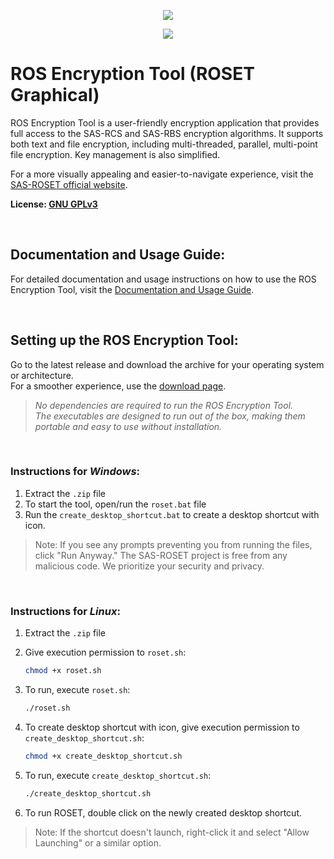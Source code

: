 <p align="center">
    <img  src="https://sas-roset.github.io/imgs/SAS_ROSET_LOGO_NAME.png"/>
</p>

<p align="center">
    <img src="https://sas-roset.github.io/imgs/SAS-ROSET_GUI_1.png"/>
</p>

# ROS Encryption Tool (ROSET Graphical)

ROS Encryption Tool is a user-friendly encryption application that provides full access to the SAS-RCS and SAS-RBS encryption algorithms. It supports both text and file encryption, including multi-threaded, parallel, multi-point file encryption. Key management is also simplified.

For a more visually appealing and easier-to-navigate experience, visit the [SAS-ROSET official website](https://sas-roset.github.io).

**License: [GNU GPLv3](LICENSE)**

<br/>

## **Documentation and Usage Guide**:
For detailed documentation and usage instructions on how to use the ROS Encryption Tool, visit the [Documentation and Usage Guide](https://sas-roset.github.io/docs/graphical/graphical.html).

<br/>

## Setting up the ROS Encryption Tool:

Go to the latest release and download the archive for your operating system or architecture.  
For a smoother experience, use the [download page](https://sas-roset.github.io/download.html).

> _No dependencies are required to run the ROS Encryption Tool._  
> _The executables are designed to run out of the box, making them portable and easy to use without installation._

<br/>

### Instructions for *Windows*:
1. Extract the `.zip` file
2. To start the tool, open/run the `roset.bat` file
3.  Run the `create_desktop_shortcut.bat` to create a desktop shortcut with icon.

> Note: If you see any prompts preventing you from running the files, click "Run Anyway."
> The SAS-ROSET project is free from any malicious code. We prioritize your security and privacy.

<br/>

### Instructions for *Linux*:
1. Extract the `.zip` file
2. Give execution permission to `roset.sh`:
    ```bash
   chmod +x roset.sh
    ```
4. To run, execute `roset.sh`:
   ```bash
   ./roset.sh
   ```

6. To create desktop shortcut with icon, give execution permission to `create_desktop_shortcut.sh`:
    ```bash
    chmod +x create_desktop_shortcut.sh
    ```

8. To run, execute `create_desktop_shortcut.sh`:
   ```bash
   ./create_desktop_shortcut.sh
   ```

10. To run ROSET, double click on the newly created desktop shortcut.

> Note: If the shortcut doesn't launch, right-click it and select "Allow Launching" or a similar option.
